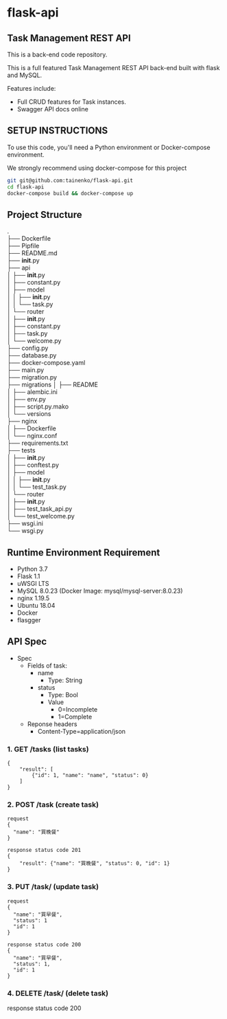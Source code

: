 # flask-api

## Task Management REST API

This is a back-end code repository.

This is a full featured Task Management REST API back-end built with flask and MySQL.

Features include:

- Full CRUD features for Task instances.
- Swagger API docs online

## SETUP INSTRUCTIONS

To use this code, you'll need a Python environment or Docker-compose environment.

We strongly recommend using docker-compose for this project

```bash
git git@github.com:tainenko/flask-api.git
cd flask-api
docker-compose build && docker-compose up
```

## Project Structure

.  
├── Dockerfile  
├── Pipfile  
├── README.md  
├── __init__.py  
├── api  
│ ├── __init__.py  
│ ├── constant.py  
│ ├── model  
│ │ ├── __init__.py  
│ │ └── task.py  
│ └── router  
│ ├── __init__.py  
│ ├── constant.py  
│ ├── task.py  
│ └── welcome.py  
├── config.py  
├── database.py  
├── docker-compose.yaml  
├── main.py  
├── migration.py  
├── migrations │ ├── README  
│ ├── alembic.ini  
│ ├── env.py  
│ ├── script.py.mako  
│ └── versions  
├── nginx  
│ ├── Dockerfile  
│ └── nginx.conf  
├── requirements.txt  
├── tests  
│ ├── __init__.py  
│ ├── conftest.py  
│ ├── model  
│ │ ├── __init__.py  
│ │ └── test_task.py  
│ └── router  
│ ├── __init__.py  
│ ├── test_task_api.py  
│ └── test_welcome.py  
├── wsgi.ini  
└── wsgi.py

## Runtime Environment Requirement

- Python 3.7
- Flask 1.1
- uWSGI LTS
- MySQL 8.0.23 (Docker Image: mysql/mysql-server:8.0.23)
- nginx 1.19.5
- Ubuntu 18.04
- Docker
- flasgger

## API Spec

- Spec
    - Fields of task:
        - name
            - Type: String
        - status
            - Type: Bool
            - Value
                - 0=Incomplete
                - 1=Complete
    - Reponse headers
        - Content-Type=application/json

### 1. GET /tasks (list tasks)

```
{
    "result": [
        {"id": 1, "name": "name", "status": 0}
    ]
}
```

### 2. POST /task  (create task)

```
request
{
  "name": "買晚餐"
}

response status code 201
{
    "result": {"name": "買晚餐", "status": 0, "id": 1}
}
```

### 3. PUT /task/<id> (update task)

```
request
{
  "name": "買早餐",
  "status": 1
  "id": 1
}

response status code 200
{
  "name": "買早餐",
  "status": 1,
  "id": 1
}
```

### 4. DELETE /task/<id> (delete task)

response status code 200
